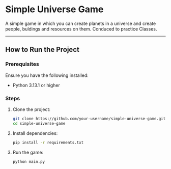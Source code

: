 # Simple Universe Game

A simple game in which you can create planets in a universe and create people, buldings and resources on them. Conduced to practice Classes.

---

## How to Run the Project

### Prerequisites

Ensure you have the following installed:
- Python 3.13.1 or higher

### Steps

1. Clone the project:

    ```bash
    git clone https://github.com/your-username/simple-universe-game.git
    cd simple-universe-game
    ```

2. Install dependencies:

    ```bash
    pip install -r requirements.txt
    ```

3. Run the game:

    ```bash
    python main.py
    ```
